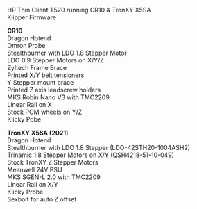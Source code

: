 HP Thin Client T520 running CR10 & TronXY X5SA  
Klipper Firmware  

**CR10**  
Dragon Hotend  
Omron Probe  
Stealthburner with LDO 1.8 Stepper Motor  
LDO 0.9 Stepper Motors on X/Y/Z  
Zyltech Frame Brace  
Printed X/Y belt tensioners  
Y Stepper mount brace  
Printed Z axis leadscrew holders  
MKS Robin Nano V3 with TMC2209  
Linear Rail on X  
Stock POM wheels on Y/Z  
Klicky Pobe  

**TronXY X5SA (2021)**  
Dragon Hotend  
Stealthburner with LDO 1.8 Stepper (LDO-42STH20-1004ASH2)  
Trinamic 1.8 Stepper Motors on X/Y (QSH4218-51-10-049)  
Stock TronXY Z Stepper Motors  
Meanwell 24V PSU  
MKS SGEN-L 2.0 with TMC2209  
Linear Rail on X/Y  
Klicky Probe  
Sexbolt for auto Z offset  
